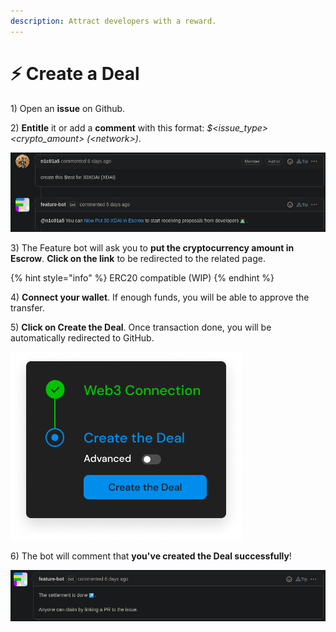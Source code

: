 ```yaml
---
description: Attract developers with a reward.
---
```


# ⚡ Create a Deal

1\) Open an **issue** on Github.

2\) **Entitle** it or add a **comment** with this format: _$\<issue_type> \<crypto_amount> (\<network>)_.

![Comment an issue with a keyword to deal](../.gitbook/assets/create_deal_command.png)

3\) The Feature bot will ask you to **put the cryptocurrency amount in Escrow**. **Click on the link** to be redirected to the related page.

{% hint style="info" %}
ERC20 compatible (WIP)
{% endhint %}

4\) **Connect your wallet**. If enough funds, you will be able to approve the transfer.

5\) **Click on Create the Deal**. Once transaction done, you will be automatically redirected to GitHub.

![Create your Deal](../.gitbook/assets/web3_deal.png)

6\) The bot will comment that **you've created the Deal successfully**!

![Deal created!](../.gitbook/assets/settlement_done.png)
